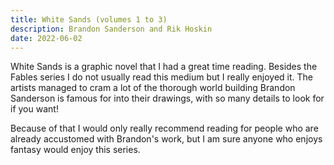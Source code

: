 ```yaml
---
title: White Sands (volumes 1 to 3)
description: Brandon Sanderson and Rik Hoskin
date: 2022-06-02
---
```


White Sands is a graphic novel that I had a great time reading. Besides the Fables series I do not usually read this medium but I really enjoyed it. The artists managed to cram a lot of the thorough world building Brandon Sanderson is famous for into their drawings, with so many details to look for if you want!

Because of that I would only really recommend reading for people who are already accustomed with Brandon's work, but I am sure anyone who enjoys fantasy would enjoy this series.
